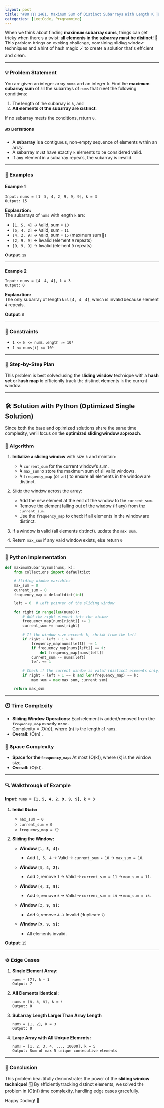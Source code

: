 ```yaml
---
layout: post  
title: "#80 📏🧮 2461. Maximum Sum of Distinct Subarrays With Length K 🧠🚀"  
categories: [LeetCode, Programming]  
---
```


When we think about finding **maximum subarray sums**, things can get tricky when there's a twist: **all elements in the subarray must be distinct**! 🤯 This problem brings an exciting challenge, combining sliding window techniques and a hint of hash magic 🪄 to create a solution that's efficient and clean.

---

### 💡 Problem Statement

You are given an integer array `nums` and an integer `k`. Find the **maximum subarray sum** of all the subarrays of `nums` that meet the following conditions:

1. The length of the subarray is `k`, and  
2. **All elements of the subarray are distinct**.

If no subarray meets the conditions, return `0`.

#### ✍️ Definitions

- A **subarray** is a contiguous, non-empty sequence of elements within an array.  
- A subarray must have exactly `k` elements to be considered valid.  
- If any element in a subarray repeats, the subarray is invalid.

---

### 🌟 Examples  

#### Example 1  

```plaintext
Input: nums = [1, 5, 4, 2, 9, 9, 9], k = 3
Output: 15
```

**Explanation:**  
The subarrays of `nums` with length `k` are:  
- `[1, 5, 4]` → Valid, sum = `10`  
- `[5, 4, 2]` → Valid, sum = `11`  
- `[4, 2, 9]` → Valid, sum = `15` (maximum sum 🎉)  
- `[2, 9, 9]` → Invalid (element `9` repeats)  
- `[9, 9, 9]` → Invalid (element `9` repeats)  

**Output:** `15`

---

#### Example 2  

```plaintext
Input: nums = [4, 4, 4], k = 3
Output: 0
```

**Explanation:**  
The only subarray of length `k` is `[4, 4, 4]`, which is invalid because element `4` repeats.  

**Output:** `0`

---

### 🔎 Constraints  

- `1 <= k <= nums.length <= 10⁵`  
- `1 <= nums[i] <= 10⁵`  

---

### 🚶 Step-by-Step Plan  

This problem is best solved using the **sliding window** technique with a **hash set** or **hash map** to efficiently track the distinct elements in the current window.

---

## 🛠️ Solution with Python (Optimized Single Solution)  

Since both the base and optimized solutions share the same time complexity, we’ll focus on the **optimized sliding window approach**.

### 📝 Algorithm  

1. **Initialize a sliding window** with size `k` and maintain:  
   - A `current_sum` for the current window’s sum.  
   - A `max_sum` to store the maximum sum of all valid windows.  
   - A `frequency_map` (or `set`) to ensure all elements in the window are distinct.  

2. Slide the window across the array:  
   - Add the new element at the end of the window to the `current_sum`.  
   - Remove the element falling out of the window (if any) from the `current_sum`.  
   - Use the `frequency_map` to check if all elements in the window are distinct.  

3. If a window is valid (all elements distinct), update the `max_sum`.  

4. Return `max_sum` if any valid window exists, else return `0`.

---

### 🐍 Python Implementation  

```python
def maximumSubarraySum(nums, k):
    from collections import defaultdict

    # Sliding window variables
    max_sum = 0
    current_sum = 0
    frequency_map = defaultdict(int)

    left = 0  # Left pointer of the sliding window

    for right in range(len(nums)):
        # Add the right element into the window
        frequency_map[nums[right]] += 1
        current_sum += nums[right]

        # If the window size exceeds k, shrink from the left
        if right - left + 1 > k:
            frequency_map[nums[left]] -= 1
            if frequency_map[nums[left]] == 0:
                del frequency_map[nums[left]]
            current_sum -= nums[left]
            left += 1

        # Check if the current window is valid (distinct elements only)
        if right - left + 1 == k and len(frequency_map) == k:
            max_sum = max(max_sum, current_sum)

    return max_sum
```

---

### ⏱️ Time Complexity  

- **Sliding Window Operations:** Each element is added/removed from the `frequency_map` exactly once.  
  Complexity = \(O(n)\), where \(n\) is the length of `nums`.  
- **Overall:** \(O(n)\).

### 🧵 Space Complexity  

- **Space for the `frequency_map`:** At most \(O(k)\), where \(k\) is the window size.  
- **Overall:** \(O(k)\).



---

### 🔍 Walkthrough of Example  

#### Input: `nums = [1, 5, 4, 2, 9, 9, 9], k = 3`

1. **Initial State:**  
   - `max_sum = 0`  
   - `current_sum = 0`  
   - `frequency_map = {}`  

2. **Sliding the Window:**  

   - **Window `[1, 5, 4]`:**  
     - Add `1, 5, 4` → Valid → `current_sum = 10` → `max_sum = 10`.  

   - **Window `[5, 4, 2]`:**  
     - Add `2`, remove `1` → Valid → `current_sum = 11` → `max_sum = 11`.  

   - **Window `[4, 2, 9]`:**  
     - Add `9`, remove `5` → Valid → `current_sum = 15` → `max_sum = 15`.  

   - **Window `[2, 9, 9]`:**  
     - Add `9`, remove `4` → Invalid (duplicate `9`).  

   - **Window `[9, 9, 9]`:**  
     - All elements invalid.  

**Output:** `15`

---

### ⚙️ Edge Cases  

1. **Single Element Array:**  
   ```plaintext
   nums = [7], k = 1
   Output: 7
   ```

2. **All Elements Identical:**  
   ```plaintext
   nums = [5, 5, 5], k = 2
   Output: 0
   ```

3. **Subarray Length Larger Than Array Length:**  
   ```plaintext
   nums = [1, 2], k = 3
   Output: 0
   ```

4. **Large Array with All Unique Elements:**  
   ```plaintext
   nums = [1, 2, 3, 4, ..., 10000], k = 5
   Output: Sum of max 5 unique consecutive elements
   ```

---

### 🏁 Conclusion  

This problem beautifully demonstrates the power of the **sliding window technique**! 🪟 By efficiently tracking distinct elements, we solved the problem in \(O(n)\) time complexity, handling edge cases gracefully.  

Happy Coding! 🚀
